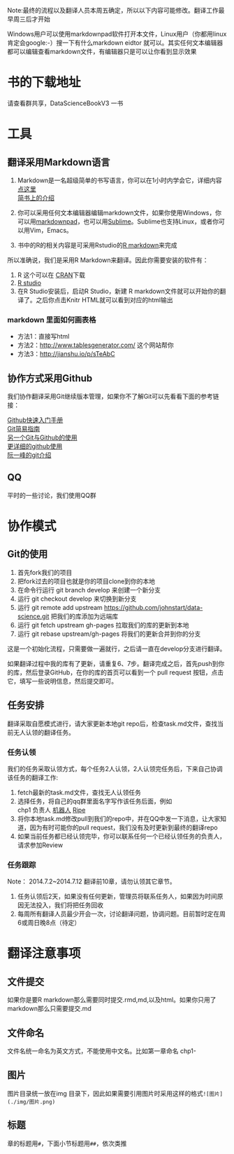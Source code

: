 Note:最终的流程以及翻译人员本周五确定，所以以下内容可能修改。翻译工作最早周三后才开始

Windows用户可以使用markdownpad软件打开本文件，Linux用户（你都用linux肯定会google:-）搜一下有什么markdown eidtor 就可以。其实任何文本编辑器都可以编辑查看markdown文件，有编辑器只是可以让你看到显示效果

# 书的下载地址

请查看群共享，DataScienceBookV3 一书

# 工具

## 翻译采用Markdown语言

1. Markdown是一名超级简单的书写语言，你可以在1小时内学会它，详细内容[点这里](http://wowubuntu.com/markdown/)  
[简书上的介绍](http://jianshu.io/p/q81RER)

2. 你可以采用任何文本编辑器编辑markdown文件，如果你使用Windows，你可以用[markdownpad](http://www.markdownpad.com/)，也可以用[Sublime](sublimetext.com)。Sublime也支持Linux，或者你可以用Vim，Emacs。

3. 书中的R的相关内容是可采用Rstudio的[R markdown](http://rmarkdown.rstudio.com/)来完成

所以准确说，我们是采用R Markdown来翻译。因此你需要安装的软件有：

1. R 这个可以在 [CRAN](cran.r-project.org)下载
2. [R studio](http://www.rstudio.com/)
3. 在R Studio安装后，启动R Studio，新建 R markdown文件就可以开始你的翻译了。之后你点击Knitr HTML就可以看到对应的html输出

### markdown 里面如何画表格

+ 方法1：直接写html
+ 方法2：http://www.tablesgenerator.com/ 这个网站帮你
+ 方法3：http://jianshu.io/p/sTeAbC



## 协作方式采用Github

我们协作翻译采用Git继续版本管理，如果你不了解Git可以先看看下面的参考链接：

[Github快速入门手册](http://blog.csdn.net/michaelfeng1024/article/details/7047619)  
[Git简易指南](http://www.bootcss.com/p/git-guide/)  
[另一个Git与Github的使用](http://www.diguage.com/archives/42.html)  
[更详细的github使用](http://www.worldhello.net/gotgithub/)  
[阮一峰的git介绍](http://www.ruanyifeng.com/blog/2012/07/git.html)

## QQ

平时的一些讨论，我们使用QQ群


# 协作模式

## Git的使用


1. 首先fork我们的项目
2. 把fork过去的项目也就是你的项目clone到你的本地
3. 在命令行运行 git branch develop 来创建一个新分支
4. 运行 git checkout develop 来切换到新分支
5. 运行 git remote add upstream https://github.com/johnstart/data-science.git 把我们的库添加为远端库
6. 运行 git fetch upstream gh-pages 拉取我们的库的更新到本地
7. 运行 git rebase upstream/gh-pages 将我们的更新合并到你的分支


这是一个初始化流程，只需要做一遍就行，之后请一直在develop分支进行翻译。

如果翻译过程中我的库有了更新，请重复6、7步。翻译完成之后，首先push到你的库，然后登录GitHub，在你的库的首页可以看到一个 pull request 按钮，点击它，填写一些说明信息，然后提交即可。

## 任务安排

翻译采取自愿模式进行，请大家更新本地git repo后，检查task.md文件，查找当前无人认领的翻译任务。

### 任务认领

我们的任务采取认领方式，每个任务2人认领，2人认领完任务后，下来自己协调该任务的翻译工作:

1. fetch最新的task.md文件，查找无人认领任务
2. 选择任务，将自己的qq群里面名字写作该任务后面，例如  
chp1 负责人 [机器人](qq) [Ripe](qq)
3. 将你本地task.md修改pull到我们的repo中，并在QQ中发一下消息，让大家知道，因为有时可能你的pull request，我们没有及时更新到最终的翻译repo
4. 如果当前任务都已经认领完毕，你可以联系任何一个已经认领任务的负责人，请求参加Review

### 任务跟踪

Note： 2014.7.2~2014.7.12 翻译前10章，请勿认领其它章节。

1. 任务认领后2天，如果没有任何更新，管理员将联系任务人，如果因为时间原因无法投入，我们将把任务回收
2. 每周所有翻译人员最少开会一次，讨论翻译问题，协调问题。目前暂时定在周6或周日晚8点（待定）

# 翻译注意事项

## 文件提交

如果你是要R markdown那么需要同时提交.rmd,md,以及html。如果你只用了markdown那么只需要提交.md

## 文件命名

文件名统一命名为英文方式，不能使用中文名。比如第一章命名 chp1-

## 图片

图片目录统一放在img 目录下，因此如果需要引用图片时采用这样的格式`![图片](./img/图片.png)`

## 标题

章的标题用`#`，下面小节标题用`##`，依次类推
